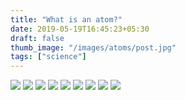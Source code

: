 ```yaml
---
title: "What is an atom?"
date: 2019-05-19T16:45:23+05:30
draft: false
thumb_image: "/images/atoms/post.jpg"
tags: ["science"]
---
```


![](/images/atoms/Page_1.jpg)
![](/images/atoms/Page_2.jpg)
![](/images/atoms/Page_3.jpg)
![](/images/atoms/Page_4.jpg)
![](/images/atoms/Page_5.jpg)
![](/images/atoms/Page_6.jpg)
![](/images/atoms/Page_7.jpg)
![](/images/atoms/Page_8.jpg)
![](/images/atoms/Page_9.jpg)
